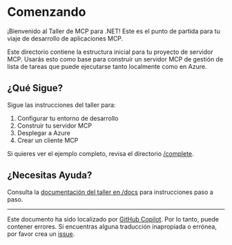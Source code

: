 # Comenzando

¡Bienvenido al Taller de MCP para .NET! Este es el punto de partida para tu viaje de desarrollo de aplicaciones MCP.

Este directorio contiene la estructura inicial para tu proyecto de servidor MCP. Usarás esto como base para construir un servidor MCP de gestión de lista de tareas que puede ejecutarse tanto localmente como en Azure.

## ¿Qué Sigue?

Sigue las instrucciones del taller para:

1. Configurar tu entorno de desarrollo
1. Construir tu servidor MCP
1. Desplegar a Azure
1. Crear un cliente MCP

Si quieres ver el ejemplo completo, revisa el directorio [/complete](../complete).

## ¿Necesitas Ayuda?

Consulta la [documentación del taller en /docs](../docs/) para instrucciones paso a paso.

---

Este documento ha sido localizado por [GitHub Copilot](https://docs.github.com/copilot/about-github-copilot/what-is-github-copilot). Por lo tanto, puede contener errores. Si encuentras alguna traducción inapropiada o errónea, por favor crea un [issue](../../../../../issues).
